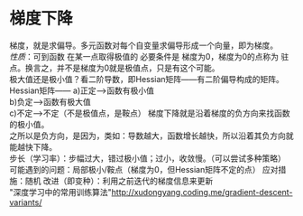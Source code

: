 # 梯度下降  
梯度，就是求偏导。多元函数对每个自变量求偏导形成一个向量，即为梯度。  
*性质*：可到函数 在某一点取得极值的 必要条件是 梯度为0，梯度为0的点称为 驻点。换言之，并不是梯度为0就是极值点，只是有这个可能。  
     极大值还是极小值？看二阶导数，即Hessian矩阵——有二阶偏导构成的矩阵。
     Hessian矩阵—— a)正定——>函数有极小值  
                  b)负定——>函数有极大值  
                  c)不定——>不定（不是极值点，是鞍点）
    梯度下降就是沿着梯度的负方向来找函数的极小值。  
    之所以是负方向，是因为，类如：导数越大，函数增长越快，所以沿着其负方向就能越快下降。  
    步长（学习率）：步幅过大，错过极小值；过小，收敛慢。（可以尝试多种策略）  
    可能遇到的问题：局部极小/鞍点（梯度为0，但Hessian矩阵不定的点） 
                  应对措施：随机
    改进（即变种）：利用之前迭代的梯度信息来更新    
    "深度学习中的常用训练算法"http://xudongyang.coding.me/gradient-descent-variants/
